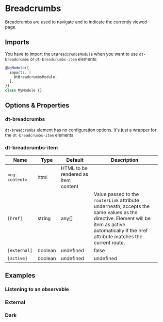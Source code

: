 # Breadcrumbs

<docs-source-example example="DefaultBreadcrumbsExampleComponent"></docs-source-example>

Breadcrumbs are used to navigate and to indicate the currently viewed page.

## Imports

You have to import the `DtBreadcrumbsModule` when you want to use `dt-breadcrumbs` or `dt-breadcrumbs-item` elements:

```typescript
@NgModule({
  imports: [
    DtBreadcrumbsModule,
  ],
})
class MyModule {}
```

## Options & Properties

### dt-breadcrumbs

`dt-breadcrumbs` element has no configuration options. It's just a wrapper for the `dt-breadcrumbs-item` elements

### dt-breadcrumbs-item

| Name | Type | Default | Description |
| --- | --- | --- | --- |
| `<ng-content>` | html | HTML to be rendered as item content |
| `[href]` | string | any[] | Value passed to the `routerLink` attribute underneath, accepts the same values as the directive. Element will be item as active automatically if the href attribute matches the current route. |
| `[external]` | boolean | undefined | false | If empty or truthy parameter given, the `href` attribute will not be interpreted as internal router link but rather as en external href |
| `[active]` | boolean | undefined | undefined | Renders a text or a link if the parameter is true or false, respectively. If the parameter is not set, `dt-breadcrumbs-item` automatically determines, whether it should be rendered as an active by comparing the passed href value with the current route. |

## Examples

### Listening to an observable

<docs-source-example example="ObservableBreadcrumbsExampleComponent"></docs-source-example>

### External

<docs-source-example example="ExternalBreadcrumbsExampleComponent"></docs-source-example>

### Dark

<docs-source-example example="DarkBreadcrumbsExampleComponent"></docs-source-example>
